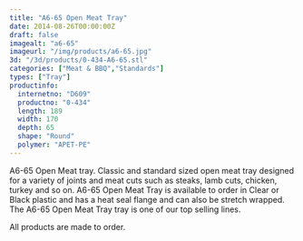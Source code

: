 ```yaml
---
title: "A6-65 Open Meat Tray"
date: 2014-08-26T00:00:00Z
draft: false
imagealt: "a6-65"
imageurl: "/img/products/a6-65.jpg"
3d: "/3d/products/0-434-A6-65.stl"
categories: ["Meat & BBQ","Standards"]
types: ["Tray"]
productinfo:
  internetno: "D609"
  productno: "0-434"
  length: 189
  width: 170
  depth: 65
  shape: "Round"
  polymer: "APET-PE"
---
```

A6-65 Open Meat tray. Classic and standard sized open meat tray designed for a variety of joints and meat cuts such as steaks, lamb cuts, chicken, turkey and so on. A6-65 Open Meat Tray is available to order in Clear or Black plastic and has a heat seal flange and can also be stretch wrapped. The A6-65 Open Meat Tray tray is one of our top selling lines.

All products are made to order.